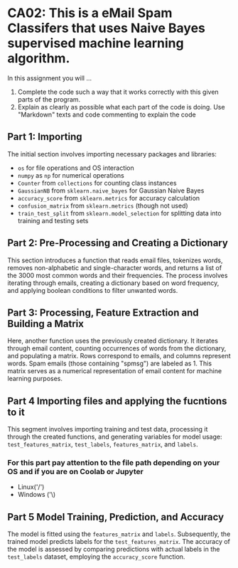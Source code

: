 # CA02: This is a eMail Spam Classifers that uses Naive Bayes supervised machine learning algorithm. 

In this assignment you will ...
1. Complete the code such a way that it works correctly with this given parts of the program.
2. Explain as clearly as possible what each part of the code is doing. Use "Markdown" texts and code commenting to explain the code

## Part 1: Importing
The initial section involves importing necessary packages and libraries:
- `os` for file operations and OS interaction
- `numpy` as `np` for numerical operations
- `Counter` from `collections` for counting class instances
- `GaussianNB` from `sklearn.naive_bayes` for Gaussian Naive Bayes
- `accuracy_score` from `sklearn.metrics` for accuracy calculation
- `confusion_matrix` from `sklearn.metrics` (though not used)
- `train_test_split` from `sklearn.model_selection` for splitting data into training and testing sets

## Part 2: Pre-Processing and Creating a Dictionary
This section introduces a function that reads email files, tokenizes words, removes non-alphabetic and single-character words, and returns a list of the 3000 most common words and their frequencies. The process involves iterating through emails, creating a dictionary based on word frequency, and applying boolean conditions to filter unwanted words.

## Part 3: Processing, Feature Extraction and Building a Matrix
Here, another function uses the previously created dictionary. It iterates through email content, counting occurrences of words from the dictionary, and populating a matrix. Rows correspond to emails, and columns represent words. Spam emails (those containing "spmsg") are labeled as 1. This matrix serves as a numerical representation of email content for machine learning purposes.

## Part 4 Importing files and applying the fucntions to it
This segment involves importing training and test data, processing it through the created functions, and generating variables for model usage: `test_features_matrix`, `test_labels`, `features_matrix`, and `labels`. 
### For this part pay attention to the file path depending on your OS and if you are on Coolab or Jupyter 
- Linux('/') 
- Windows ('\\)


## Part 5 Model Training, Prediction, and Accuracy
The model is fitted using the `features_matrix` and `labels`. Subsequently, the trained model predicts labels for the `test_features_matrix`. The accuracy of the model is assessed by comparing predictions with actual labels in the `test_labels` dataset, employing the `accuracy_score` function.

